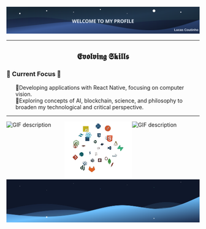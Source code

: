 ![](header.svg)

---

<!--Languages and Tools Section-->       
<h2 align="center">𝕰𝖛𝖔𝖑𝖛𝖎𝖓𝖌 𝕾𝖐𝖎𝖑𝖑𝖘</h2> 

### 🔭 Current Focus 🚀
<ul align="left">
  🔹Developing applications with React Native, focusing on computer vision.<br>
  🔹Exploring concepts of AI, blockchain, science, and philosophy to broaden my technological and critical perspective.
</ul>

---

<div>
  <img align="left" alt="GIF description" width="30%" src="./pinguins.gif">
</div>
<picture>
  <img align="left" width="35%" alt="GIF description" src="./Skills_Animation.gif">
</picture>
<div>
  <img align="left" alt="GIF description" width="30%" src="./pinguins.gif">
</div>
   
![](footer.svg)
